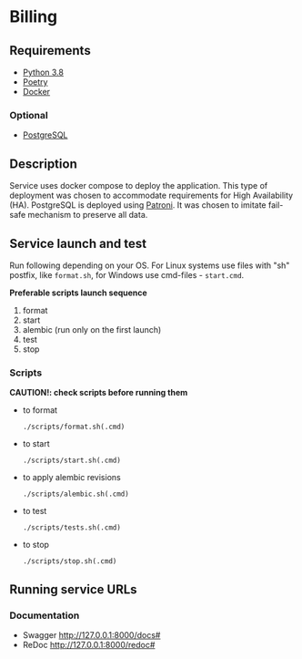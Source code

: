 # Billing

## Requirements
* [Python 3.8](https://www.python.org/downloads/release/python-380/)
* [Poetry](https://python-poetry.org/)
* [Docker](https://www.docker.com/)

### Optional
* [PostgreSQL](https://www.postgresql.org/)

## Description
Service uses docker compose to deploy the application.
This type of deployment was chosen to accommodate requirements 
for High Availability (HA).
PostgreSQL is deployed using [Patroni](https://github.com/zalando/patroni).
It was chosen to imitate fail-safe mechanism to preserve all data.

## Service launch and test
Run following depending on your OS.
For Linux systems use files with "sh" postfix, like ```format.sh```,
for Windows use cmd-files - ```start.cmd```.

**Preferable scripts launch sequence**
1. format
2. start
3. alembic (run only on the first launch)
4. test
5. stop

### Scripts

**CAUTION!: check scripts before running them**

* to format
   ```console
   ./scripts/format.sh(.cmd)
   ```
* to start
   ```console
   ./scripts/start.sh(.cmd)
   ```
* to apply alembic revisions
   ```console
   ./scripts/alembic.sh(.cmd)
   ```
* to test
   ```console
   ./scripts/tests.sh(.cmd)
   ```
* to stop
   ```console
   ./scripts/stop.sh(.cmd)
   ```

## Running service URLs

### Documentation
* Swagger <http://127.0.0.1:8000/docs#>
* ReDoc <http://127.0.0.1:8000/redoc#>
